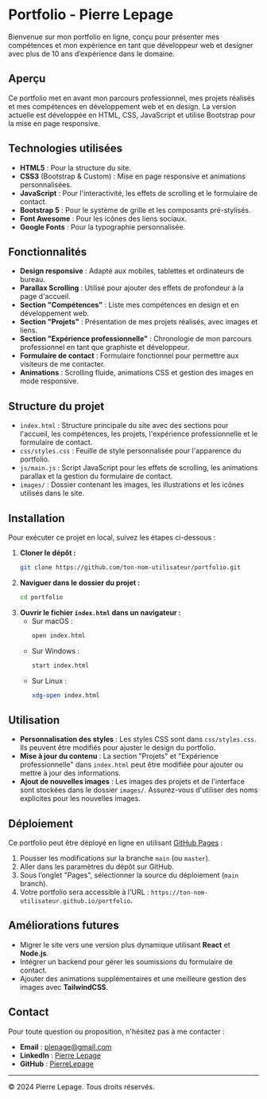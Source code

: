 # Portfolio - Pierre Lepage

Bienvenue sur mon portfolio en ligne, conçu pour présenter mes compétences et mon expérience en tant que développeur web et designer avec plus de 10 ans d’expérience dans le domaine.

## Aperçu
Ce portfolio met en avant mon parcours professionnel, mes projets réalisés et mes compétences en développement web et en design. La version actuelle est développée en HTML, CSS, JavaScript et utilise Bootstrap pour la mise en page responsive.

## Technologies utilisées
- **HTML5** : Pour la structure du site.
- **CSS3** (Bootstrap & Custom) : Mise en page responsive et animations personnalisées.
- **JavaScript** : Pour l'interactivité, les effets de scrolling et le formulaire de contact.
- **Bootstrap 5** : Pour le système de grille et les composants pré-stylisés.
- **Font Awesome** : Pour les icônes des liens sociaux.
- **Google Fonts** : Pour la typographie personnalisée.

## Fonctionnalités
- **Design responsive** : Adapté aux mobiles, tablettes et ordinateurs de bureau.
- **Parallax Scrolling** : Utilisé pour ajouter des effets de profondeur à la page d'accueil.
- **Section "Compétences"** : Liste mes compétences en design et en développement web.
- **Section "Projets"** : Présentation de mes projets réalisés, avec images et liens.
- **Section "Expérience professionnelle"** : Chronologie de mon parcours professionnel en tant que graphiste et développeur.
- **Formulaire de contact** : Formulaire fonctionnel pour permettre aux visiteurs de me contacter.
- **Animations** : Scrolling fluide, animations CSS et gestion des images en mode responsive.

## Structure du projet
- `index.html` : Structure principale du site avec des sections pour l'accueil, les compétences, les projets, l'expérience professionnelle et le formulaire de contact.
- `css/styles.css` : Feuille de style personnalisée pour l'apparence du portfolio.
- `js/main.js` : Script JavaScript pour les effets de scrolling, les animations parallax et la gestion du formulaire de contact.
- `images/` : Dossier contenant les images, les illustrations et les icônes utilisés dans le site.

## Installation
Pour exécuter ce projet en local, suivez les étapes ci-dessous :

1. **Cloner le dépôt :**
    ```bash
    git clone https://github.com/ton-nom-utilisateur/portfolio.git
    ```
2. **Naviguer dans le dossier du projet :**
    ```bash
    cd portfolio
    ```
3. **Ouvrir le fichier `index.html` dans un navigateur :**
    - Sur macOS : 
        ```bash
        open index.html
        ```
    - Sur Windows :
        ```bash
        start index.html
        ```
    - Sur Linux :
        ```bash
        xdg-open index.html
        ```

## Utilisation
- **Personnalisation des styles** : Les styles CSS sont dans `css/styles.css`. Ils peuvent être modifiés pour ajuster le design du portfolio.
- **Mise à jour du contenu** : La section "Projets" et "Expérience professionnelle" dans `index.html` peut être modifiée pour ajouter ou mettre à jour des informations.
- **Ajout de nouvelles images** : Les images des projets et de l'interface sont stockées dans le dossier `images/`. Assurez-vous d'utiliser des noms explicites pour les nouvelles images.

## Déploiement
Ce portfolio peut être déployé en ligne en utilisant [GitHub Pages](https://pages.github.com/) :
1. Pousser les modifications sur la branche `main` (ou `master`).
2. Aller dans les paramètres du dépôt sur GitHub.
3. Sous l’onglet "Pages", sélectionner la source du déploiement (`main` branch).
4. Votre portfolio sera accessible à l'URL : `https://ton-nom-utilisateur.github.io/portfolio`.

## Améliorations futures
- Migrer le site vers une version plus dynamique utilisant **React** et **Node.js**.
- Intégrer un backend pour gérer les soumissions du formulaire de contact.
- Ajouter des animations supplémentaires et une meilleure gestion des images avec **TailwindCSS**.

## Contact
Pour toute question ou proposition, n'hésitez pas à me contacter :
- **Email** : plepage@gmail.com
- **LinkedIn** : [Pierre Lepage](https://linkedin.com/in/yourprofile)
- **GitHub** : [PierreLepage](https://github.com/yourusername)

---

© 2024 Pierre Lepage. Tous droits réservés.
